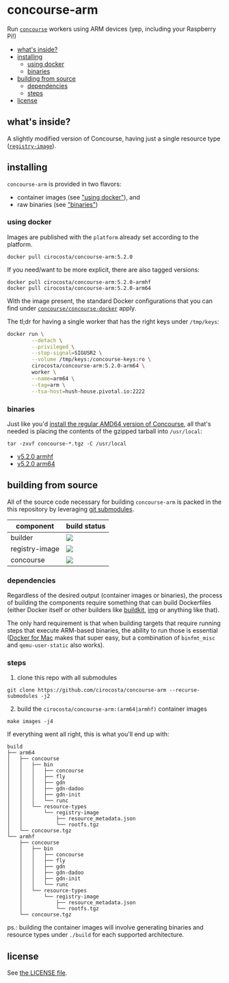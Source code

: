 # concourse-arm

Run [`concourse`](https://concourse-ci.org) workers using ARM devices (yep, including your Raspberry Pi!)

<!-- START doctoc generated TOC please keep comment here to allow auto update -->
<!-- DON'T EDIT THIS SECTION, INSTEAD RE-RUN doctoc TO UPDATE -->


- [what's inside?](#whats-inside)
- [installing](#installing)
  - [using docker](#using-docker)
  - [binaries](#binaries)
- [building from source](#building-from-source)
  - [dependencies](#dependencies)
  - [steps](#steps)
- [license](#license)

<!-- END doctoc generated TOC please keep comment here to allow auto update -->


## what's inside?

A slightly modified version of Concourse, having just a single resource type ([`registry-image`](https://github.com/concourse/registry-image-resource)).


## installing

`concourse-arm` is provided in two flavors:

- container images (see ["using docker"](#using-docker)), and
- raw binaries (see ["binaries"](#binaries))


### using docker

Images are published with the `platform` already set according to the platform.

```
docker pull cirocosta/concourse-arm:5.2.0
```

If you need/want to be more explicit, there are also tagged versions:

```
docker pull cirocosta/concourse-arm:5.2.0-armhf
docker pull cirocosta/concourse-arm:5.2.0-arm64
```

With the image present, the standard Docker configurations that you can find under [`concourse/concourse-docker`](https://github.com/concourse/concourse-docker) apply.

The tl;dr for having a single worker that has the right keys under `/tmp/keys`:

```sh
docker run \
		--detach \
		--privileged \
		--stop-signal=SIGUSR2 \
		--volume /tmp/keys:/concourse-keys:ro \
		cirocosta/concourse-arm:5.2.0-arm64 \
		worker \
		--name=arm64 \
		--tag=arm \
		--tsa-host=hush-house.pivotal.io:2222
```


### binaries

Just like you'd [install the regular AMD64 version of Concourse](https://concourse-ci.org/install.html#install), all that's needed is placing the contents of the gzipped tarball into `/usr/local`:

```
tar -zxvf concourse-*.tgz -C /usr/local
```

- [v5.2.0 armhf](https://github.com/cirocosta/concourse-arm/releases/download/v5.2.0/concourse-armhf.tgz)
- [v5.2.0 arm64](https://github.com/cirocosta/concourse-arm/releases/download/v5.2.0/concourse-arm64.tgz)


## building from source

All of the source code necessary for building `concourse-arm` is packed in the this repository by leveraging [git submodules](https://git-scm.com/book/en/v2/Git-Tools-Submodules).

| component      | build status |
| -------------- | ------------ |
| builder        | ![](https://hush-house.pivotal.io/api/v1/teams/main/pipelines/concourse-arm/jobs/builder/badge) |
| registry-image | ![](https://hush-house.pivotal.io/api/v1/teams/main/pipelines/concourse-arm/jobs/registry-image-resource/badge) |
| concourse      | ![](https://hush-house.pivotal.io/api/v1/teams/main/pipelines/concourse-arm/jobs/concourse/badge) |


### dependencies

Regardless of the desired output (container images or binaries), the process of building the components require something that can build Dockerfiles (either Docker itself or other builders like [buildkit](https://github.com/moby/buildkit), [img](https://github.com/genuinetools/img) or anything like that).

The only hard requirement is that when building targets that require running steps that execute ARM-based binaries, the ability to run those is essential ([Docker for Mac](https://docs.docker.com/docker-for-mac/install/) makes that super easy, but a combination of `binfmt_misc` and `qemu-user-static` also works).


### steps

1. clone this repo with all submodules

```
git clone https://github.com/cirocosta/concourse-arm --recurse-submodules -j2
```

2. build the `cirocosta/concourse-arm:(arm64|armhf)` container images

```
make images -j4
```

If everything went all right, this is what you'll end up with:

```
build
├── arm64
│   ├── concourse
│   │   ├── bin
│   │   │   ├── concourse
│   │   │   ├── fly
│   │   │   ├── gdn
│   │   │   ├── gdn-dadoo
│   │   │   ├── gdn-init
│   │   │   └── runc
│   │   └── resource-types
│   │       └── registry-image
│   │           ├── resource_metadata.json
│   │           └── rootfs.tgz
│   └── concourse.tgz
└── armhf
    ├── concourse
    │   ├── bin
    │   │   ├── concourse
    │   │   ├── fly
    │   │   ├── gdn
    │   │   ├── gdn-dadoo
    │   │   ├── gdn-init
    │   │   └── runc
    │   └── resource-types
    │       └── registry-image
    │           ├── resource_metadata.json
    │           └── rootfs.tgz
    └── concourse.tgz
```

ps.: building the container images will involve generating binaries and resource types under `./build` for each supported architecture.


## license

See [the LICENSE file](./LICENSE).

